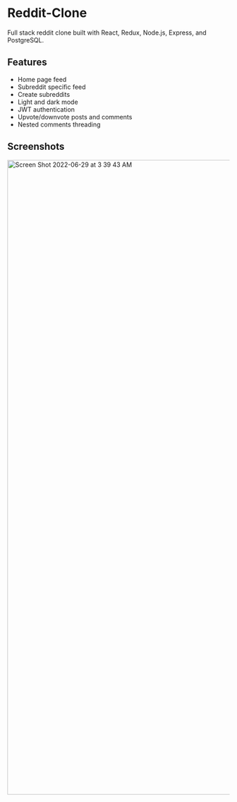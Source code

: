 # Reddit-Clone

Full stack reddit clone built with React, Redux, Node.js, Express, and PostgreSQL.

## Features
- Home page feed
- Subreddit specific feed
- Create subreddits
- Light and dark mode
- JWT authentication
- Upvote/downvote posts and comments
- Nested comments threading

## Screenshots
<img width="1437" alt="Screen Shot 2022-06-29 at 3 39 43 AM" src="https://user-images.githubusercontent.com/99067082/176392577-aee9bc31-6445-4df3-9c54-097e42fbed0d.png">

